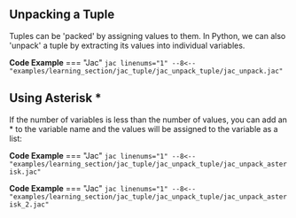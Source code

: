 ## Unpacking a Tuple
Tuples can be 'packed' by assigning values to them. In Python, we can also 'unpack' a tuple by extracting its values into individual variables.

**Code Example**
=== "Jac"
    ```jac linenums="1"
    --8<-- "examples/learning_section/jac_tuple/jac_unpack_tuple/jac_unpack.jac"
    ```

## Using Asterisk *
If the number of variables is less than the number of values, you can add an * to the variable name and the values will be assigned to the variable as a list:

**Code Example**
=== "Jac"
    ```jac linenums="1"
    --8<-- "examples/learning_section/jac_tuple/jac_unpack_tuple/jac_unpack_asterisk.jac"
    ```

**Code Example**
=== "Jac"
    ```jac linenums="1"
    --8<-- "examples/learning_section/jac_tuple/jac_unpack_tuple/jac_unpack_asterisk_2.jac"
    ```